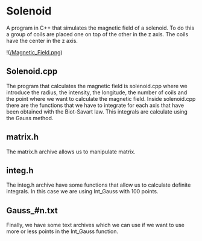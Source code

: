 # Solenoid
A program in C++ that simulates the magnetic field of a solenoid. To do this a group of coils are placed one on top of the other in the z axis. The coils have the center in the z axis.

!([/Magnetic_Field.png](https://github.com/GinHar/Solenoid/blob/main/Magnetic_Field.png))

## Solenoid.cpp
The program that calculates the magnetic field is solenoid.cpp where we introduce the radius, the intensity, the longitude, the number of coils and the point where we want to calculate the magnetic field. Inside solenoid.cpp there are the functions that we have to integrate for each axis that have been obtained with the Biot-Savart law. This integrals are calculate using the Gauss method.

## matrix.h
The matrix.h archive allows us to manipulate matrix.

## integ.h
The integ.h archive have some functions that allow us to calculate definite integrals. In this case we are using Int_Gauss with 100 points.

## Gauss_#n.txt
Finally, we have some text archives which we can use if we want to use more or less points in the Int_Gauss function.
